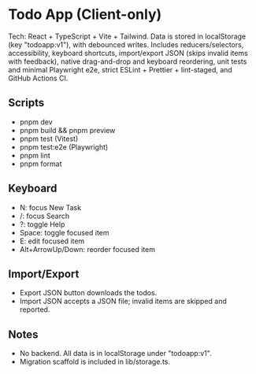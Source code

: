 # Todo App (Client-only)

Tech: React + TypeScript + Vite + Tailwind. Data is stored in localStorage (key "todoapp:v1"), with debounced writes. Includes reducers/selectors, accessibility, keyboard shortcuts, import/export JSON (skips invalid items with feedback), native drag-and-drop and keyboard reordering, unit tests and minimal Playwright e2e, strict ESLint + Prettier + lint-staged, and GitHub Actions CI.

## Scripts
- pnpm dev
- pnpm build && pnpm preview
- pnpm test (Vitest)
- pnpm test:e2e (Playwright)
- pnpm lint
- pnpm format

## Keyboard
- N: focus New Task
- /: focus Search
- ?: toggle Help
- Space: toggle focused item
- E: edit focused item
- Alt+ArrowUp/Down: reorder focused item

## Import/Export
- Export JSON button downloads the todos.
- Import JSON accepts a JSON file; invalid items are skipped and reported.

## Notes
- No backend. All data is in localStorage under "todoapp:v1".
- Migration scaffold is included in lib/storage.ts.
